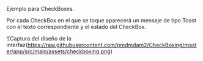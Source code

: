 Ejemplo para CheckBoxes.

Por cada CheckBox en el que se toque aparecerá un mensaje de tipo Toast con el texto correspondiente y el estado del CheckBox.

![Captura del diseño de la interfaz(https://raw.githubusercontent.com/pmdmdam2/CheckBoxing/master/app/src/main/assets/checkboxing.png)

